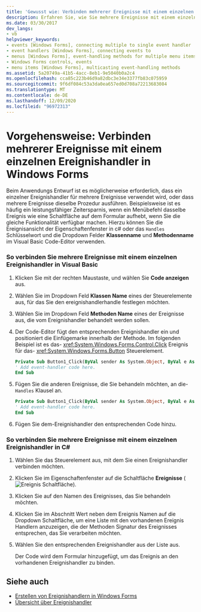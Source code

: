 ```yaml
---
title: 'Gewusst wie: Verbinden mehrerer Ereignisse mit einem einzelnen Ereignis Handler'
description: Erfahren Sie, wie Sie mehrere Ereignisse mit einem einzelnen Ereignishandler in Windows Forms verbinden, indem Sie die Ereignisansicht des Eigenschaftenfenster in c# verwenden.
ms.date: 03/30/2017
dev_langs:
- vb
helpviewer_keywords:
- events [Windows Forms], connecting multiple to single event handler
- event handlers [Windows Forms], connecting events to
- menus [Windows Forms], event-handling methods for multiple menu items
- Windows Forms controls, events
- menu items [Windows Forms], multicasting event-handling methods
ms.assetid: 5a20749a-41b5-4acc-8eb1-9e5040b0a2c4
ms.openlocfilehash: cca85c223b46d9a82dbc3e34e3377fb83c075959
ms.sourcegitcommit: 9f6df084c53a3da0ea657ed0d708a72213683084
ms.translationtype: MT
ms.contentlocale: de-DE
ms.lasthandoff: 12/09/2020
ms.locfileid: "96972313"
---
```

# <a name="how-to-connect-multiple-events-to-a-single-event-handler-in-windows-forms"></a>Vorgehensweise: Verbinden mehrerer Ereignisse mit einem einzelnen Ereignishandler in Windows Forms
Beim Anwendungs Entwurf ist es möglicherweise erforderlich, dass ein einzelner Ereignishandler für mehrere Ereignisse verwendet wird, oder dass mehrere Ereignisse dieselbe Prozedur ausführen. Beispielsweise ist es häufig ein leistungsfähiger Zeitersparnis, wenn ein Menübefehl dasselbe Ereignis wie eine Schaltfläche auf dem Formular aufhebt, wenn Sie die gleiche Funktionalität verfügbar machen. Hierzu können Sie die Ereignisansicht der Eigenschaftenfenster in c# oder das `Handles` Schlüsselwort und die Dropdown Felder **Klassenname** und **Methodenname** im Visual Basic Code-Editor verwenden.  
  
### <a name="to-connect-multiple-events-to-a-single-event-handler-in-visual-basic"></a>So verbinden Sie mehrere Ereignisse mit einem einzelnen Ereignishandler in Visual Basic  
  
1. Klicken Sie mit der rechten Maustaste, und wählen Sie **Code anzeigen** aus.  
  
2. Wählen Sie im Dropdown Feld **Klassen Name** eines der Steuerelemente aus, für das Sie den ereignishandlerhandle festlegen möchten.  
  
3. Wählen Sie im Dropdown Feld **Methoden Name** eines der Ereignisse aus, die vom Ereignishandler behandelt werden sollen.  
  
4. Der Code-Editor fügt den entsprechenden Ereignishandler ein und positioniert die Einfügemarke innerhalb der Methode. Im folgenden Beispiel ist es das- <xref:System.Windows.Forms.Control.Click> Ereignis für das- <xref:System.Windows.Forms.Button> Steuerelement.  
  
    ```vb  
    Private Sub Button1_Click(ByVal sender As System.Object, ByVal e As System.EventArgs) Handles Button1.Click  
    ' Add event-handler code here.  
    End Sub  
    ```  
  
5. Fügen Sie die anderen Ereignisse, die Sie behandeln möchten, an die- `Handles` Klausel an.  
  
    ```vb  
    Private Sub Button1_Click(ByVal sender As System.Object, ByVal e As System.EventArgs) Handles Button1.Click, Button2.Click  
    ' Add event-handler code here.  
    End Sub  
    ```  
  
6. Fügen Sie dem-Ereignishandler den entsprechenden Code hinzu.  
  
### <a name="to-connect-multiple-events-to-a-single-event-handler-in-c"></a>So verbinden Sie mehrere Ereignisse mit einem einzelnen Ereignishandler in C\#
  
1. Wählen Sie das Steuerelement aus, mit dem Sie einen Ereignishandler verbinden möchten.  
  
2. Klicken Sie im Eigenschaftenfenster auf die Schaltfläche **Ereignisse** (![Ereignis Schaltfläche](./media/vxeventsbutton-propertieswindow.png "vxEventsButton_PropertiesWindow")).  
  
3. Klicken Sie auf den Namen des Ereignisses, das Sie behandeln möchten.  
  
4. Klicken Sie im Abschnitt Wert neben dem Ereignis Namen auf die Dropdown Schaltfläche, um eine Liste mit den vorhandenen Ereignis Handlern anzuzeigen, die der Methoden Signatur des Ereignisses entsprechen, das Sie verarbeiten möchten.  
  
5. Wählen Sie den entsprechenden Ereignishandler aus der Liste aus.  
  
     Der Code wird dem Formular hinzugefügt, um das Ereignis an den vorhandenen Ereignishandler zu binden.  
  
## <a name="see-also"></a>Siehe auch

- [Erstellen von Ereignishandlern in Windows Forms](creating-event-handlers-in-windows-forms.md)
- [Übersicht über Ereignishandler](event-handlers-overview-windows-forms.md)
